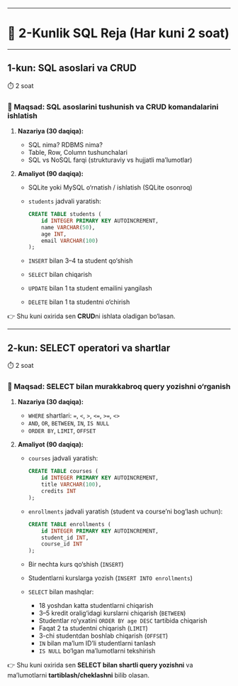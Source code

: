 
---

# 📅 **2-Kunlik SQL Reja (Har kuni 2 soat)**

---

## **1-kun: SQL asoslari va CRUD**

⏱️ 2 soat

### 🎯 Maqsad: SQL asoslarini tushunish va CRUD komandalarini ishlatish

1. **Nazariya (30 daqiqa):**

   * SQL nima? RDBMS nima?
   * Table, Row, Column tushunchalari
   * SQL vs NoSQL farqi (strukturaviy vs hujjatli ma’lumotlar)

2. **Amaliyot (90 daqiqa):** 

   * SQLite yoki MySQL o‘rnatish / ishlatish (SQLite osonroq)

   * `students` jadvali yaratish:

     ```sql
     CREATE TABLE students (
         id INTEGER PRIMARY KEY AUTOINCREMENT,
         name VARCHAR(50),
         age INT,
         email VARCHAR(100)
     );
     ```

   * `INSERT` bilan 3–4 ta student qo‘shish

   * `SELECT` bilan chiqarish

   * `UPDATE` bilan 1 ta student emailini yangilash

   * `DELETE` bilan 1 ta studentni o‘chirish

👉 Shu kuni oxirida sen **CRUD**ni ishlata oladigan bo‘lasan.

---

## **2-kun: SELECT operatori va shartlar**

⏱️ 2 soat

### 🎯 Maqsad: SELECT bilan murakkabroq query yozishni o‘rganish

1. **Nazariya (30 daqiqa):**

   * `WHERE` shartlari: `=`, `<`, `>`, `<=`, `>=`, `<>`
   * `AND`, `OR`, `BETWEEN`, `IN`, `IS NULL`
   * `ORDER BY`, `LIMIT`, `OFFSET`

2. **Amaliyot (90 daqiqa):**

   * `courses` jadvali yaratish:

     ```sql
     CREATE TABLE courses (
         id INTEGER PRIMARY KEY AUTOINCREMENT,
         title VARCHAR(100),
         credits INT
     );
     ```

   * `enrollments` jadvali yaratish (student va course’ni bog‘lash uchun):

     ```sql
     CREATE TABLE enrollments (
         id INTEGER PRIMARY KEY AUTOINCREMENT,
         student_id INT,
         course_id INT
     );
     ```

   * Bir nechta kurs qo‘shish (`INSERT`)

   * Studentlarni kurslarga yozish (`INSERT INTO enrollments`)

   * `SELECT` bilan mashqlar:

     * 18 yoshdan katta studentlarni chiqarish
     * 3–5 kredit oralig‘idagi kurslarni chiqarish (`BETWEEN`)
     * Studentlar ro‘yxatini `ORDER BY age DESC` tartibida chiqarish
     * Faqat 2 ta studentni chiqarish (`LIMIT`)
     * 3-chi studentdan boshlab chiqarish (`OFFSET`)
     * `IN` bilan ma’lum ID’li studentlarni tanlash
     * `IS NULL` bo‘lgan ma’lumotlarni tekshirish

👉 Shu kuni oxirida sen **SELECT bilan shartli query yozishni** va ma’lumotlarni **tartiblash/cheklashni** bilib olasan.

